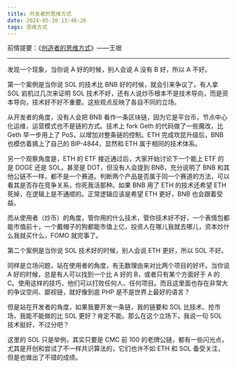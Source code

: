 ```yaml
---
title: 开发者的思维方式
date: 2024-05-30 13:46:26
tags: 思维方式
---
```


前情提要：《[创造者的思维方式](https://www.yinwang.org/blog-cn/2015/02/01/creative-thinking)》——王垠

---

发现一个现象，当你说 A 好的时候，别人会说 A 没有 B 好，所以 A 不好。

第一个案例是当你说 SOL 的技术比 BNB 好的时候，就会引来争议了。有人拿 SOL 宕机过几次来证明 SOL 技术不好，还有人说炒币根本不是技术导向，而是资本导向，技术好不好不重要。这些观点反映了各自不同的立场。

从开发者的角度，没有人会把 BNB 看作一条区块链，因为它是平台币，节点中心化运维，运营模式也不是链的方式。技术上 fork Geth 的代码做了一些魔改，比 Geth 早一步用上了 PoS，以增加对整条链的控制。ETH 完成坎昆升级后，BNB 也模仿着搞上了自己的 BIP-4844，显然和 ETH 属于相同的技术体系。

另一个观察角度是，ETH 的 ETF 接近通过后，大家开始讨论下一个能上 ETF 的是 DOGE 还是 SOL，甚至是 DOT，但没有人会提到 BNB，充分说明了 BNB 和其他公链不一样，都不是一个赛道。判断两个产品是否属于同一个赛道的方法，可以看其是否存在竞争关系，你死我活那种。如果 BNB 用了 ETH 的技术还希望 ETH 死掉，在逻辑上是不通顺的。正常逻辑应该是希望 ETH 更好，BNB 也会跟着受益。

而从使用者（炒币）的角度，管你用的什么技术，管你技术好不好，一个表情包都能市值前十，一个戴帽子的狗都能市值上亿，投资人在哪儿我就去哪儿，资本炒什么我就买什么，FOMO 就完事了。

第二个案例是当你说 SOL 技术好的时候，别人会说 ETH 更好，所以 SOL 不好。

同样是立场问题，站在使用者的角度，有无数理由来对比两个项目的好坏。当你说 A 好的时候，总是有人可以找到一个比 A 好的 B，或者只有某个方面好于 A 的 C。使用这样的技巧，他们可以打败任何人、任何项目。而且这里面也存在非常大的争议空间、鄙视链，就好像到底 PHP 是不是世界上最好的语言？

但是站在开发者的角度，如果我要开发一条链，我的链要和 SOL 比技术、抢市场，我能不能做的比 SOL 更好？肯定不能。那么在这个立场下，我说一句 SOL 技术挺好，不过分吧？

这里的 SOL 只是举例，其实只要是 CMC 前 100 的老牌公链，都有一些闪光点，尤其是开创和尝试了不一样共识算法的，它们也许不如 ETH 和 SOL 备受关注，但是也做出了不错的成绩。



